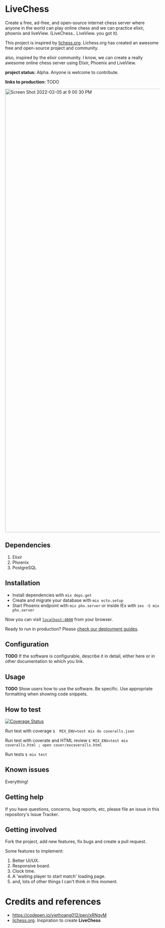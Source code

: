 # LiveChess
Create a free, ad-free, and open-source internet chess server where anyone in the world can play online chess and we can practice elixir, phoenix and liveView. (LiveChess.. LiveView. you got it).

This project is inspired by [lichess.org](http://lichess.org). Lichess.org has created an awesome free and open-source project and community.

also, inspired by the elixir community. I know, we can create a really awesome online chess server using Elixir, Phoenix and LiveView.

**project status:** Alpha. Anyone is welcome to contribute.

**links to production:** TODO

<img width="1440" alt="Screen Shot 2022-02-05 at 9 00 30 PM" src="https://user-images.githubusercontent.com/1679292/152665200-bddaf78b-2b0a-4817-b476-6b18ec3bfe14.png">

## Dependencies

  1. Elixir
  2. Phoenix
  3. PostgreSQL

## Installation

  * Install dependencies with `mix deps.get`
  * Create and migrate your database with `mix ecto.setup`
  * Start Phoenix endpoint with `mix phx.server` or inside IEx with `iex -S mix phx.server`

Now you can visit [`localhost:4000`](http://localhost:4000) from your browser.

Ready to run in production? Please [check our deployment guides](https://hexdocs.pm/phoenix/deployment.html).

## Configuration

**TODO** If the software is configurable, describe it in detail, either here or in other documentation to which you link.

## Usage

**TODO** Show users how to use the software. Be specific. Use appropriate formatting when showing code snippets.

## How to test

[![Coverage Status](https://coveralls.io/repos/github/yepesasecas/live_chess/badge.svg?branch=main)](https://coveralls.io/github/yepesasecas/live_chess?branch=main)

  Run test with coverage
  `$  MIX_ENV=test mix do coveralls.json`

  Run test with coverate and HTML review
  `$ MIX_ENV=test mix coveralls.html ; open cover/excoveralls.html`

  Run tests
  `$ mix test`


## Known issues

Everything!

## Getting help

If you have questions, concerns, bug reports, etc, please file an issue in this repository's Issue Tracker.

## Getting involved

Fork the project, add new features, fix bugs and create a pull request.

Some features to implement:
  1. Better UI/UX.
  2. Responsive board.
  3. Clock time.
  4. A 'waiting player to start match' loading page.
  5. and, lots of other things I can't think in this moment.


# Credits and references
  * https://codepen.io/viethoang012/pen/xRNgyM
  * [lichess.org](http://lichess.org). Inspiration to create **LiveChess**
